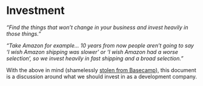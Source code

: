# Investment

_“Find the things that won’t change in your business and invest heavily in those things.”_

_“Take Amazon for example… 10 years from now people aren’t going to say ‘I wish Amazon shipping was slower’ or ‘I wish Amazon had a worse selection’, so we invest heavily in fast shipping and a broad selection.”_

With the above in mind (shamelessly [stolen from Basecamp](https://basecamp.com/about)), this document is a discussion around what we should invest in as a development company.


